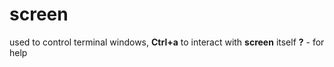 # screen

used to control terminal windows, **Ctrl+a** to interact with **screen** itself
    **?** - for help

